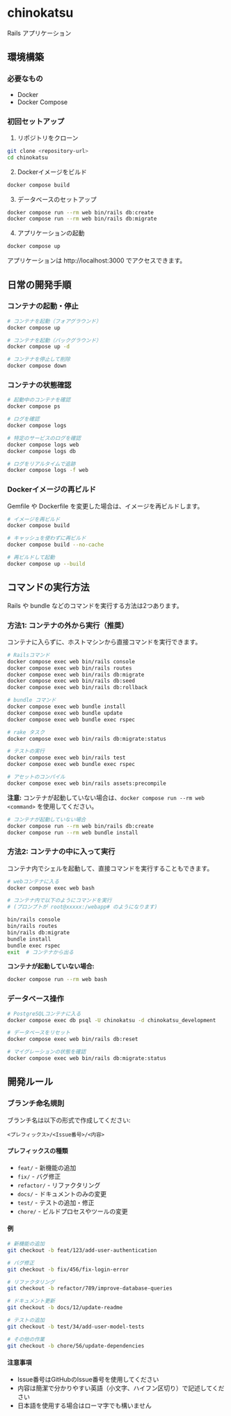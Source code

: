 # chinokatsu

Rails アプリケーション

## 環境構築

### 必要なもの
- Docker
- Docker Compose

### 初回セットアップ

1. リポジトリをクローン
```bash
git clone <repository-url>
cd chinokatsu
```

2. Dockerイメージをビルド
```bash
docker compose build
```

3. データベースのセットアップ
```bash
docker compose run --rm web bin/rails db:create
docker compose run --rm web bin/rails db:migrate
```

4. アプリケーションの起動
```bash
docker compose up
```

アプリケーションは http://localhost:3000 でアクセスできます。

## 日常の開発手順

### コンテナの起動・停止

```bash
# コンテナを起動（フォアグラウンド）
docker compose up

# コンテナを起動（バックグラウンド）
docker compose up -d

# コンテナを停止して削除
docker compose down
```

### コンテナの状態確認

```bash
# 起動中のコンテナを確認
docker compose ps

# ログを確認
docker compose logs

# 特定のサービスのログを確認
docker compose logs web
docker compose logs db

# ログをリアルタイムで追跡
docker compose logs -f web
```

### Dockerイメージの再ビルド

Gemfile や Dockerfile を変更した場合は、イメージを再ビルドします。

```bash
# イメージを再ビルド
docker compose build

# キャッシュを使わずに再ビルド
docker compose build --no-cache

# 再ビルドして起動
docker compose up --build
```

## コマンドの実行方法

Rails や bundle などのコマンドを実行する方法は2つあります。

### 方法1: コンテナの外から実行（推奨）

コンテナに入らずに、ホストマシンから直接コマンドを実行できます。

```bash
# Railsコマンド
docker compose exec web bin/rails console
docker compose exec web bin/rails routes
docker compose exec web bin/rails db:migrate
docker compose exec web bin/rails db:seed
docker compose exec web bin/rails db:rollback

# bundle コマンド
docker compose exec web bundle install
docker compose exec web bundle update
docker compose exec web bundle exec rspec

# rake タスク
docker compose exec web bin/rails db:migrate:status

# テストの実行
docker compose exec web bin/rails test
docker compose exec web bundle exec rspec

# アセットのコンパイル
docker compose exec web bin/rails assets:precompile
```

**注意:** コンテナが起動していない場合は、`docker compose run --rm web <command>` を使用してください。

```bash
# コンテナが起動していない場合
docker compose run --rm web bin/rails db:create
docker compose run --rm web bundle install
```

### 方法2: コンテナの中に入って実行

コンテナ内でシェルを起動して、直接コマンドを実行することもできます。

```bash
# webコンテナに入る
docker compose exec web bash

# コンテナ内で以下のようにコマンドを実行
# (プロンプトが root@xxxxx:/webapp# のようになります)

bin/rails console
bin/rails routes
bin/rails db:migrate
bundle install
bundle exec rspec
exit  # コンテナから出る
```

**コンテナが起動していない場合:**
```bash
docker compose run --rm web bash
```

### データベース操作

```bash
# PostgreSQLコンテナに入る
docker compose exec db psql -U chinokatsu -d chinokatsu_development

# データベースをリセット
docker compose exec web bin/rails db:reset

# マイグレーションの状態を確認
docker compose exec web bin/rails db:migrate:status
```

## 開発ルール

### ブランチ命名規則

ブランチ名は以下の形式で作成してください:

```
<プレフィックス>/<Issue番号>/<内容>
```

#### プレフィックスの種類

- `feat/` - 新機能の追加
- `fix/` - バグ修正
- `refactor/` - リファクタリング
- `docs/` - ドキュメントのみの変更
- `test/` - テストの追加・修正
- `chore/` - ビルドプロセスやツールの変更

#### 例

```bash
# 新機能の追加
git checkout -b feat/123/add-user-authentication

# バグ修正
git checkout -b fix/456/fix-login-error

# リファクタリング
git checkout -b refactor/789/improve-database-queries

# ドキュメント更新
git checkout -b docs/12/update-readme

# テストの追加
git checkout -b test/34/add-user-model-tests

# その他の作業
git checkout -b chore/56/update-dependencies
```

#### 注意事項

- Issue番号はGitHubのIssue番号を使用してください
- 内容は簡潔で分かりやすい英語（小文字、ハイフン区切り）で記述してください
- 日本語を使用する場合はローマ字でも構いません
